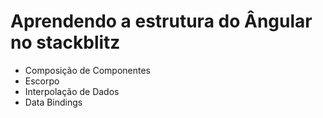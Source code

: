 # Aprendendo a estrutura do Ângular no stackblitz

- Composição de Componentes
- Escorpo
- Interpolação de Dados
- Data Bindings
